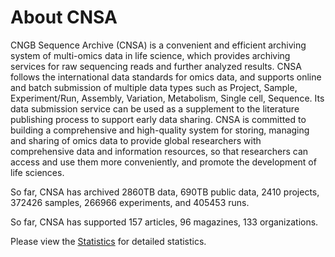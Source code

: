 # About CNSA
CNGB Sequence Archive (CNSA) is a convenient and efficient archiving system of multi-omics data in life science, which provides archiving services for raw sequencing reads and further analyzed results. CNSA follows the international data standards for omics data, and supports online and batch submission of multiple data types such as Project, Sample, Experiment/Run, Assembly, Variation, Metabolism, Single cell, Sequence. Its data submission service can be used as a supplement to the literature publishing process to support early data sharing. CNSA is committed to building a comprehensive and high-quality system for storing, managing and sharing of omics data to provide global researchers with comprehensive data and information resources, so that researchers can access and use them more conveniently, and promote the development of life sciences.

So far, CNSA has archived 2860TB data, 690TB public data, 2410 projects, 372426 samples, 266966 experiments, and 405453 runs.

So far, CNSA has supported 157 articles, 96 magazines, 133 organizations.

Please view the [Statistics](https://db.cngb.org/cnsa/statistic/) for detailed statistics.

